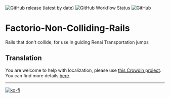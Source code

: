 ![GitHub release (latest by date)](https://img.shields.io/github/v/release/Porkchop13/Factorio-Non-Colliding-Rails)
![GitHub Workflow Status](https://img.shields.io/github/workflow/status/Porkchop13/Factorio-Non-Colliding-Rails/Lint?label=lint)
![GitHub](https://img.shields.io/github/license/Porkchop13/Factorio-Non-Colliding-Rails)

# Factorio-Non-Colliding-Rails

Rails that don't collide, for use in guiding Renai Transportation jumps

## Translation

You are welcome to help with localization, please use [this Crowdin project](https://crowdin.com/project/factorio-mods-localization). You can find more details [here](https://github.com/dima74/factorio-mods-localization#how-to-translate-using-crowdin).

---

[![ko-fi](https://ko-fi.com/img/githubbutton_sm.svg)](https://ko-fi.com/Q5Q3BKJE8)
